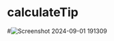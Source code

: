# calculateTip

#![Screenshot 2024-09-01 191309](https://github.com/user-attachments/assets/756f5cb4-7443-4ea8-89c4-9af795e61db1)
